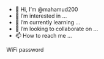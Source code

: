 - 👋 Hi, I’m @mahamud200
- 👀 I’m interested in ...
- 🌱 I’m currently learning ...
- 💞️ I’m looking to collaborate on ...
- 📫 How to reach me ...

<!---
mahamud200/mahamud200 is a ✨ special ✨ repository because its `README.md` (this file) appears on your GitHub profile.
You can click the Preview link to take a look at your changes.
--->WiFi password

